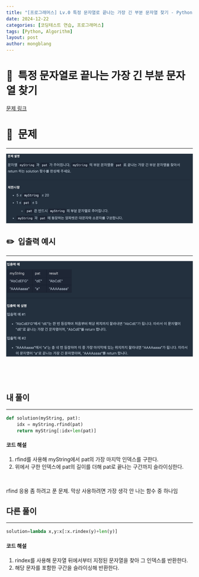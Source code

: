 ```yaml
---
title: "[프로그래머스] Lv.0 특정 문자열로 끝나는 가장 긴 부분 문자열 찾기 - Python"
date: 2024-12-22  
categories: [코딩테스트 연습, 프로그래머스]
tags: [Python, Algorithm]
layout: post
author: mongblang
---
```


# 📌&nbsp; **특정 문자열로 끝나는 가장 긴 부분 문자열 찾기**
[문제 링크](https://school.programmers.co.kr/learn/courses/30/lessons/181872)  

# 📝&nbsp; **문제**
---
![문제](/assets/img/codingtest-post-img/PG181872-1.png)


## ✏️&nbsp; **입출력 예시**
---
![예시](/assets/img/codingtest-post-img/PG181872-2.png) 

&nbsp;  

&nbsp;   



## **내 풀이**  
--- 

```python
def solution(myString, pat):
    idx = myString.rfind(pat)
    return myString[:idx+len(pat)]
```

#### **코드 해설**  
1. rfind를 사용해 myString에서 pat의 가장 마지막 인덱스를 구한다.
2. 위에서 구한 인덱스에 pat의 길이를 더해 pat로 끝나는 구간까지 슬라이싱한다. 

&nbsp;  

rfind 응용 좀 하려고 푼 문제. 
막상 사용하려면 가장 생각 안 나는 함수 중 하나임

## **다른 풀이**
---

```python  
solution=lambda x,y:x[:x.rindex(y)+len(y)]
```

#### **코드 해설**  
1. rindex를 사용해 문자열 뒤에서부터 지정된 문자열을 찾아 그 인덱스를 반환한다. 
2. 해당 문자를 포함한 구간을 슬라이싱해 반환한다.



&nbsp;   
&nbsp;  

